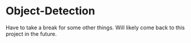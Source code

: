 # Object-Detection
Have to take a break for some other things. Will likely come back to this project in the future.
